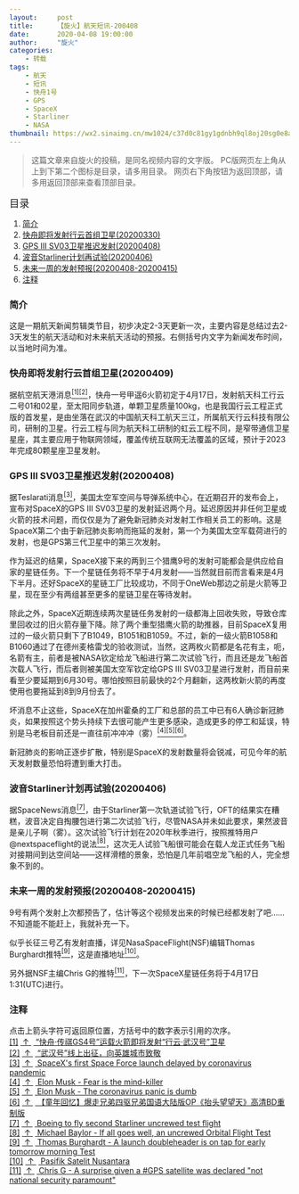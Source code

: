 ```yaml
---
layout:     post
title:      【旋火】航天短讯-200408
date:       2020-04-08 19:00:00
author:     "旋火"
categories:
    - 转载
tags:
    - 航天
    - 短讯
    - 快舟1号
    - GPS
    - SpaceX
    - Starliner
    - NASA
thumbnail: https://wx2.sinaimg.cn/mw1024/c37d0c81gy1gdnbh9ql8oj20sg0e8al3.jpg"
---
```

>这篇文章来自旋火的投稿，是同名视频内容的文字版。
>PC版网页左上角从上到下第二个图标是目录，请多用目录。
>网页右下角按钮为返回顶部，请多用返回顶部来查看顶部目录。

<escape><font size=4>目录</font></escape>

1. [简介](#简介)
2. [快舟即将发射行云首组卫星(20200330)](#快舟即将发射行云首组卫星-20200330)
3. [GPS III SV03卫星推迟发射(20200408)](#GPS-III-SV03卫星推迟发射-20200408)
4. [波音Starliner计划再试验(20200406)](#波音Starliner计划再试验-20200406)
5. [未来一周的发射预报(20200408-20200415)](#未来一周的发射预报-20200408-20200415)
6. [注释](#注释)

### 简介

这是一期航天新闻剪辑类节目，初步决定2-3天更新一次，主要内容是总结过去2-3天发生的航天活动和对未来航天活动的预报。右侧括号内文字为新闻发布时间，以当地时间为准。

### 快舟即将发射行云首组卫星(20200409)

据航空航天港消息<escape><a name = "ref_1_s"><a href="#ref_1_d"><sup>[1]</sup></a></a><a name = "ref_2_s"><a href="#ref_2_d"><sup>[2]</sup></a></a></escape>，快舟一号甲遥6火箭初定于4月17日，发射航天科工行云二号01和02星，至太阳同步轨道，单颗卫星质量100kg，也是我国行云工程正式版的首发星，是由坐落在武汉的中国航天科工航天三江，所属航天行云科技有限公司，研制的卫星。行云工程与同为航天科工研制的虹云工程不同，是窄带通信卫星星座，其主要应用于物联网领域，覆盖传统互联网无法覆盖的区域，预计于2023年完成80颗星座卫星发射。

### GPS III SV03卫星推迟发射(20200408)

据Teslarati消息<escape><a name = "ref_3_s"><a href="#ref_3_d"><sup>[3]</sup></a></a></escape>，美国太空军空间与导弹系统中心，在近期召开的发布会上，宣布对SpaceX的GPS III SV03卫星的发射延迟两个月。延迟原因并非任何卫星或火箭的技术问题，而仅仅是为了避免新冠肺炎对发射工作相关员工的影响。这是SpaceX第二个由于新冠肺炎影响而拖延的发射，第一个为美国太空军载荷进行的发射，也是GPS第三代卫星中的第三次发射。

作为延迟的结果，SpaceX接下来的两到三个猎鹰9号的发射可能都会是供应给自家的星链任务。下一个星链任务将不早于4月发射——当然就目前而言看来是4月下半月。还好SpaceX的星链工厂比较成功，不同于OneWeb那边之前是火箭等卫星，现在至少有两组甚至更多的星链卫星在等待发射。

除此之外，SpaceX近期连续两次星链任务发射的一级都海上回收失败，导致仓库里回收过的旧火箭存量下降。除了两个重型猎鹰火箭的助推器，目前SpaceX复用过的一级火箭只剩下了B1049，B1051和B1059。不过，新的一级火箭B1058和B1060通过了在德州麦格雷戈的验收测试，当然，这两枚火箭都是名花有主，呃，名箭有主，前者是被NASA钦定给龙飞船进行第二次试验飞行，而且还是龙飞船首次载人飞行，而后者则被美国太空军钦定给GPS III SV03卫星进行发射，而目前来看至少要延期到6月30号。哪怕按照目前最快的2个月翻新，这两枚新火箭的再度使用也要拖延到8到9月份去了。

坏消息不止这些，SpaceX在加州霍桑的工厂和总部的员工中已有6人确诊新冠肺炎，如果按照这个势头持续下去很可能产生更多感染，造成更多的停工和延误，特别是马老板目前还是一直往前冲冲冲（雾）<escape><a name = "ref_4_s"><a href="#ref_4_d"><sup>[4]</sup></a></a><a name = "ref_5_s"><a href="#ref_5_d"><sup>[5]</sup></a></a><a name = "ref_6_s"><a href="#ref_6_d"><sup>[6]</sup></a></a></escape>。

新冠肺炎的影响正逐步扩散，特别是SpaceX的发射数量将会锐减，可见今年的航天发射数量恐怕将遭到重大打击。

### 波音Starliner计划再试验(20200406)

据SpaceNews消息<escape><a name = "ref_7_s"><a href="#ref_7_d"><sup>[7]</sup></a></a></escape>，由于Starliner第一次轨道试验飞行，OFT的结果实在糟糕，波音决定自掏腰包进行第二次试验飞行，尽管NASA并未如此要求，果然波音是亲儿子啊（雾）。这次试验飞行计划在2020年秋季进行，按照推特用户@nextspaceflight的说法<escape><a name = "ref_8_s"><a href="#ref_8_d"><sup>[8]</sup></a></a></escape>，这次无人试验飞船很可能会在载人龙正式任务飞船对接期间到达空间站——这样滑稽的景象，恐怕是几年前唱空龙飞船的人，完全想象不到的。

### 未来一周的发射预报(20200408-20200415)

9号有两个发射上次都预告了，估计等这个视频发出来的时候已经都发射了吧……不知道能不能赶上，我就补充一下。

似乎长征三号乙有发射直播，详见NasaSpaceFlight(NSF)编辑Thomas Burghardt推特<escape><a name = "ref_9_s"><a href="#ref_9_d"><sup>[9]</sup></a></a></escape>，这是直播地址<escape><a name = "ref_10_s"><a href="#ref_10_d"><sup>[10]</sup></a></a></escape>。

另外据NSF主编Chris G的推特<escape><a name = "ref_11_s"><a href="#ref_11_d"><sup>[11]</sup></a></a></escape>，下一次SpaceX星链任务将于4月17日1:31(UTC)进行。

### 注释

点击上箭头字符可返回原位置，方括号中的数字表示引用的次序。
<escape></br><a name = "ref_1_d"><a href = "#ref_1_d">[1]</a></a>&nbsp;<a href = "#ref_1_s">&nbsp;↑&nbsp;</a>&nbsp;<a href = "http://www.9ifly.cn/forum.php?mod=viewthread&tid=92003&page=10#pid725892">
“快舟·传祺GS4号”运载火箭即将发射“行云·武汉号”卫星</a></br><a name = "ref_2_d"><a href = "#ref_2_d">[2]</a></a>&nbsp;<a href = "#ref_2_s">&nbsp;↑&nbsp;</a>&nbsp;<a href = "https://www.bilibili.com/video/BV1CV411o74u">
“武汉号”线上出征，向英雄城市致敬</a></br><a name = "ref_3_d"><a href = "#ref_3_d">[3]</a></a>&nbsp;<a href = "#ref_3_s">&nbsp;↑&nbsp;</a>&nbsp;<a href = "https://www.teslarati.com/spacex-first-space-force-launch-coronavirus-delay/">
SpaceX's first Space Force launch delayed by coronavirus pandemic</a></br><a name = "ref_4_d"><a href = "#ref_4_d">[4]</a></a>&nbsp;<a href = "#ref_4_s">&nbsp;↑&nbsp;</a>&nbsp;<a href = "https://twitter.com/elonmusk/status/1239031946962808832">
Elon Musk - Fear is the mind-killer</a></br><a name = "ref_5_d"><a href = "#ref_5_d">[5]</a></a>&nbsp;<a href = "#ref_5_s">&nbsp;↑&nbsp;</a>&nbsp;<a href = "https://twitter.com/elonmusk/status/1236029449042198528">
Elon Musk - The coronavirus panic is dumb</a></br><a name = "ref_6_d"><a href = "#ref_6_d">[6]</a></a>&nbsp;<a href = "#ref_6_s">&nbsp;↑&nbsp;</a>&nbsp;<a href = "https://www.bilibili.com/video/av4829011">
【童年回忆】爆走兄弟四驱兄弟国语大陆版OP《抬头望望天》高清BD重制版</a></br><a name = "ref_7_d"><a href = "#ref_7_d">[7]</a></a>&nbsp;<a href = "#ref_7_s">&nbsp;↑&nbsp;</a>&nbsp;<a href = "https://spacenews.com/boeing-to-fly-second-starliner-uncrewed-test-flight/">
Boeing to fly second Starliner uncrewed test flight</a></br><a name = "ref_8_d"><a href = "#ref_8_d">[8]</a></a>&nbsp;<a href = "#ref_8_s">&nbsp;↑&nbsp;</a>&nbsp;<a href = "https://twitter.com/nextspaceflight/status/1247284478348652544">
Michael Baylor - If all goes well, an uncrewed Orbital Flight Test</a></br><a name = "ref_9_d"><a href = "#ref_9_d">[9]</a></a>&nbsp;<a href = "#ref_9_s">&nbsp;↑&nbsp;</a>&nbsp;<a href = "https://twitter.com/TGMetsFan98/status/1248074437645172743">
Thomas Burghardt - A launch doubleheader is on tap for early tomorrow morning Test</a></br><a name = "ref_10_d"><a href = "#ref_10_d">[10]</a></a>&nbsp;<a href = "#ref_10_s">&nbsp;↑&nbsp;</a>&nbsp;<a href = "https://www.youtube.com/PSNengage">
Pasifik Satelit Nusantara</a></br><a name = "ref_11_d"><a href = "#ref_11_d">[11]</a></a>&nbsp;<a href = "#ref_11_s">&nbsp;↑&nbsp;</a>&nbsp;<a href = "https://twitter.com/ChrisG_NSF/status/1247896041568866305">
Chris G - A surprise given a #GPS satellite was declared "not national security paramount"</a></escape>